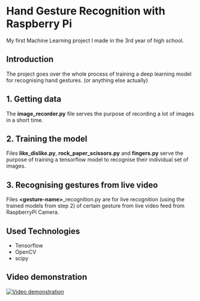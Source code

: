 # Hand Gesture Recognition with Raspberry Pi

My first Machine Learning project I made in the 3rd year of high school.

## Introduction

The project goes over the whole process of training a deep learning model for recognising hand gestures. (or anything else actually)

## 1. Getting data

The **image_recorder.py** file serves the purpose of recording a lot of images in a short time.

## 2. Training the model

Files **like_dislike.py**, **rock_paper_scissors.py** and **fingers.py** serve the purpose of training a tensorflow model to recognise their individual set of images.

## 3. Recognising gestures from live video

Files **\<gesture-name\>**_recognition.py are for live recognition (using the trained models from step 2) of certain gesture from live video feed from RaspberryPi Camera.

## Used Technologies

- Tensorflow
- OpenCV
- scipy


## Video demonstration

[![Video demonstration](https://i.imgur.com/O9x4vO9.png)](https://www.youtube.com/watch?v=OBWjdnMJSWE)

